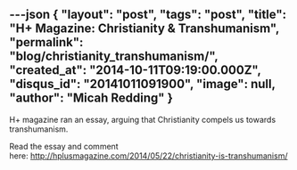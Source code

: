 ---json
{
	"layout": "post",
	"tags": "post",
    "title": "H+ Magazine: Christianity & Transhumanism",
    "permalink": "blog/christianity_transhumanism/",
    "created_at": "2014-10-11T09:19:00.000Z",
    "disqus_id": "20141011091900",
    "image":  null,
    "author": "Micah Redding"
}
---

<p>H+ magazine ran an essay, arguing that Christianity compels us towards transhumanism.<span id="more-143"></span></p>
<p>Read the essay and comment here:&nbsp;<a href="http://hplusmagazine.com/2014/05/22/christianity-is-transhumanism/" target="_blank">http://hplusmagazine.com/2014/05/22/christianity-is-transhumanism/</a>&nbsp;</p>
    